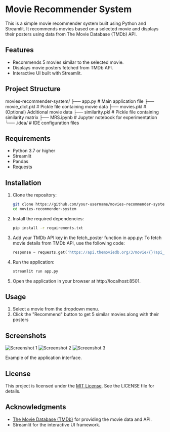 # Movie Recommender System

This is a simple movie recommender system built using Python and Streamlit. It recommends movies based on a selected movie and displays their posters using data from The Movie Database (TMDb) API.

## Features

- Recommends 5 movies similar to the selected movie.
- Displays movie posters fetched from TMDb API.
- Interactive UI built with Streamlit.

## Project Structure
movies-recommender-system/ ├── app.py # Main application file ├── movie_dict.pkl # Pickle file containing movie data ├── movies.pkl # (Optional) Additional movie data ├── similarity.pkl # Pickle file containing similarity matrix ├── MRS.ipynb # Jupyter notebook for experimentation └── .idea/ # IDE configuration files

## Requirements

- Python 3.7 or higher
- Streamlit
- Pandas
- Requests

## Installation

1. Clone the repository:
   ```bash
   git clone https://github.com/your-username/movies-recommender-system.git
   cd movies-recommender-system
   ```
2. Install the required dependencies:
   ```bash
   pip install -r requirements.txt
   ```
3. Add your TMDb API key in the fetch_poster function in app.py:
   To fetch movie details from TMDb API, use the following  code:
   ```python
   response = requests.get('https://api.themoviedb.org/3/movie/{}?api_key=YOUR_API_KEY&language=en-US'.format(movie_id))
   ```
4. Run the application:
   ```bash
   streamlit run app.py
   ```
5. Open the application in your browser at http://localhost:8501.

## Usage
1. Select a movie from the dropdown menu.
2. Click the "Recommend" button to get 5 similar movies along with their posters

## Screenshots
<img alt="Screenshot 1" src="C:\Users\91798\OneDrive\Pictures\Screenshots\Screenshot 2025-03-22 134510.png">

<img alt="Screenshot 2" src="C:\Users\91798\OneDrive\Pictures\Screenshots\Screenshot 2025-03-22 134536.png">

<img alt="Screenshot 3" src="C:\Users\91798\OneDrive\Pictures\Screenshots\Screenshot 2025-03-22 134558.png">

Example of the application interface.

## License
This project is licensed under the [MIT License](LICENSE). See the LICENSE file for details.

## Acknowledgments
- [The Movie Database (TMDb)](https://www.themoviedb.org/) for providing the movie data and API.
- Streamlit for the interactive UI framework.